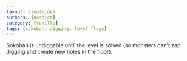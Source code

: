 ```yaml
---
layout: singleidea
authors: [aosdict]
category: [vanilla]
tags: [sokoban, digging, level flags]
---
```

Sokoban is undiggable until the level is solved (so monsters can't zap digging and create new holes in the floor).

